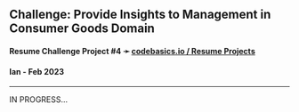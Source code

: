 ## **Challenge**: Provide Insights to Management in Consumer Goods Domain

#### Resume Challenge Project #4 ➛ [codebasics.io / Resume Projects](https://codebasics.io/event/codebasics-resume-project-challenge)
#### Ian - Feb 2023 

---
  
  

IN PROGRESS...


